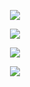 <p align="center"><img src="https://github-readme-stats.vercel.app/api?username=deathemonic&show_icons=true&bg_color=212529&text_color=FFBEBE&title_color=DEFBFF&icon_color=DEFBFF&border_radius=20&border_color=FFBEBE&locale=ja"/><p>
<p align="center"><img src="https://github-readme-stats.vercel.app/api/top-langs/?username=deathemonic&langs_count=10&layout=compact&bg_color=212529&text_color=FFBEBE&title_color=DEFBFF&icon_color=DEFBFF&border_radius=20&border_color=FFBEBE&locale=ja"/></p>
<p align="center"><img src="https://github-readme-streak-stats.herokuapp.com?user=Deathemonic&hide_border=false&locale=ja&background=212529&border=FFBEBE&stroke=FFBEBE&ring=FF8E8E&fire=FF8E8E&currStreakNum=DEFBFF&sideNums=DEFBFF&currStreakLabel=FFBEBE&sideLabels=FFBEBE&dates=FFBEBE"/></p>
  
<p align="center"><img src="https://komarev.com/ghpvc/?username=deathemonic&label=Profile%20Views&color=212529&style=for-the-badge"/></p>
